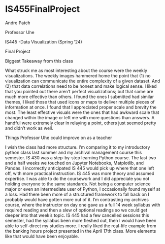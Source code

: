 # IS455FinalProject

Andre Patch

Professor Uhe 

IS445 -Data Visualization (Spring ’24)

Final Project

Biggest Takeaway from this class

What struck me as most interesting about the course were the weekly visualizations. The weekly images hammered home the point that (1) no visualization can communicate the entire complexity of a given dataset.  And (2) that data correlations need to be honest and make logical sense. I liked that you pointed out there aren’t perfect visualizations; but that some are much more effective than others. I found the ones I submitted had similar themes, I liked those that used icons or maps to deliver multiple pieces of information at once. I found that I appreciated proper scale and brevity the most. The least effective visuals were the ones that had awkward scale that changed within the image or left me with more questions than answers. A handful were extremely clear in relaying a point, others just seemed pretty and didn’t work as well.

Things Professor Uhe could improve on as a teacher

I wish the class had more structure. I’m comparing it to my introductory python class last summer and my archival management course this semester. IS 430 was a step-by-step learning Python course. The last two and a half weeks we touched on Jupyter Notebooks, Matplotlib, and Pandas. I incorrectly anticipated IS 445 would pick up where that one left off, with more practical instruction. IS 445 was more theory and assumed expertise. I was able to do the coursework and I did appreciate you not holding everyone to the same standards. 
Not being a computer science major or even an intermediate user of Python, I occasionally found myself at a loss. Had there been more of a structured framework to fall back on I probably would have gotten more out of it. I’m contrasting my archives course, where the instructor on day one gave us a full 14 week syllabus with required reading and then a slew of optional readings so we could get deeper into that week’s topic. IS 445 had a few cancelled sessions this semester, had the syllabus been more fleshed out, then I would have been able to self-direct my studies more.
I really liked the real-life example from the banking hours project presented in the April 17th class. More elements like that would have been enjoyable.

